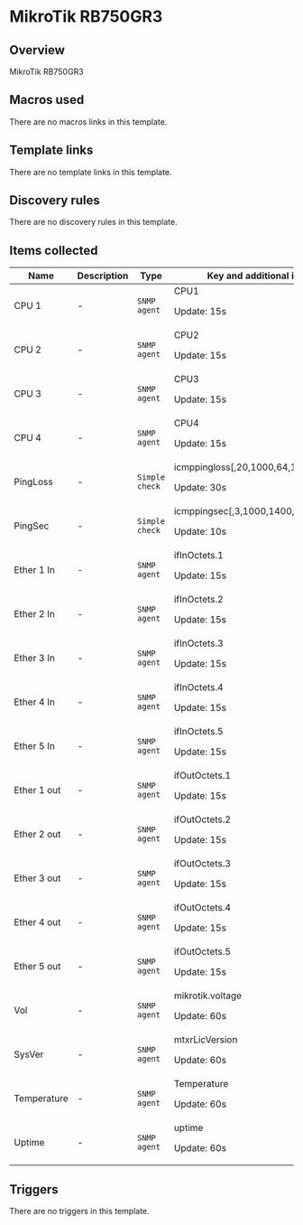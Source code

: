 # MikroTik RB750GR3

## Overview

MikroTik RB750GR3

## Macros used

There are no macros links in this template.

## Template links

There are no template links in this template.

## Discovery rules

There are no discovery rules in this template.

## Items collected

|Name|Description|Type|Key and additional info|
|----|-----------|----|----|
|CPU 1|<p>-</p>|`SNMP agent`|CPU1<p>Update: 15s</p>|
|CPU 2|<p>-</p>|`SNMP agent`|CPU2<p>Update: 15s</p>|
|CPU 3|<p>-</p>|`SNMP agent`|CPU3<p>Update: 15s</p>|
|CPU 4|<p>-</p>|`SNMP agent`|CPU4<p>Update: 15s</p>|
|PingLoss|<p>-</p>|`Simple check`|icmppingloss[,20,1000,64,1000]<p>Update: 30s</p>|
|PingSec|<p>-</p>|`Simple check`|icmppingsec[,3,1000,1400,1000,max]<p>Update: 10s</p>|
|Ether 1 In|<p>-</p>|`SNMP agent`|ifInOctets.1<p>Update: 15s</p>|
|Ether 2 In|<p>-</p>|`SNMP agent`|ifInOctets.2<p>Update: 15s</p>|
|Ether 3 In|<p>-</p>|`SNMP agent`|ifInOctets.3<p>Update: 15s</p>|
|Ether 4 In|<p>-</p>|`SNMP agent`|ifInOctets.4<p>Update: 15s</p>|
|Ether 5 In|<p>-</p>|`SNMP agent`|ifInOctets.5<p>Update: 15s</p>|
|Ether 1 out|<p>-</p>|`SNMP agent`|ifOutOctets.1<p>Update: 15s</p>|
|Ether 2 out|<p>-</p>|`SNMP agent`|ifOutOctets.2<p>Update: 15s</p>|
|Ether 3 out|<p>-</p>|`SNMP agent`|ifOutOctets.3<p>Update: 15s</p>|
|Ether 4 out|<p>-</p>|`SNMP agent`|ifOutOctets.4<p>Update: 15s</p>|
|Ether 5 out|<p>-</p>|`SNMP agent`|ifOutOctets.5<p>Update: 15s</p>|
|Vol|<p>-</p>|`SNMP agent`|mikrotik.voltage<p>Update: 60s</p>|
|SysVer|<p>-</p>|`SNMP agent`|mtxrLicVersion<p>Update: 60s</p>|
|Temperature|<p>-</p>|`SNMP agent`|Temperature<p>Update: 60s</p>|
|Uptime|<p>-</p>|`SNMP agent`|uptime<p>Update: 60s</p>|
## Triggers

There are no triggers in this template.

